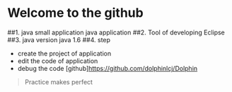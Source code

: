 # Welcome to the github

##1. java small application
java application
##2. Tool of developing
Eclipse
##3. java version
java 1.6
##4. step
- create the project of application
- edit the code of application
- debug the code 
[github]https://github.com/dolphinlcj/Dolphin
> Practice makes perfect

